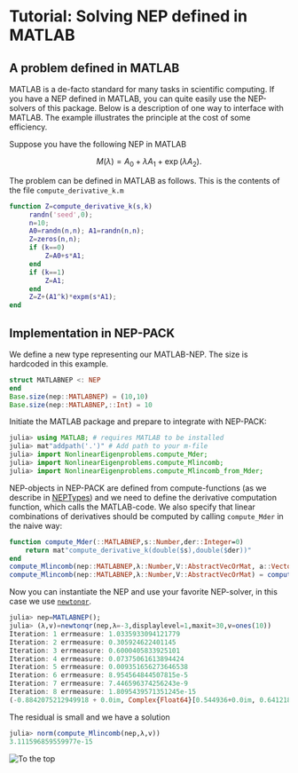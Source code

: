 # Tutorial: Solving NEP defined in MATLAB

## A problem defined in MATLAB

MATLAB is a de-facto standard for many tasks in scientific
computing.
If you have a NEP defined in MATLAB, you can quite easily
use the NEP-solvers of this package. Below is a description
of one way to interface with MATLAB. The example
illustrates the principle at the cost of some efficiency.

Suppose you have the following NEP in MATLAB
```math
M(\lambda)=A_0+\lambda A_1+\exp(\lambda A_2).
```
The problem can be defined in MATLAB as follows.
This is the contents of the file `compute_derivative_k.m`

```matlab
function Z=compute_derivative_k(s,k)
     randn('seed',0);
     n=10;
     A0=randn(n,n); A1=randn(n,n);
     Z=zeros(n,n);
     if (k==0)
         Z=A0+s*A1;
     end
     if (k==1)
         Z=A1;
     end
     Z=Z+(A1^k)*expm(s*A1);
end
```

## Implementation in NEP-PACK

We define a new type representing our MATLAB-NEP.
The size is hardcoded in this example.
```julia
struct MATLABNEP <: NEP
end
Base.size(nep::MATLABNEP) = (10,10)
Base.size(nep::MATLABNEP,::Int) = 10
```
Initiate the MATLAB package and prepare to integrate with NEP-PACK:
```julia
julia> using MATLAB; # requires MATLAB to be installed
julia> mat"addpath('.')" # Add path to your m-file
julia> import NonlinearEigenproblems.compute_Mder;
julia> import NonlinearEigenproblems.compute_Mlincomb;
julia> import NonlinearEigenproblems.compute_Mlincomb_from_Mder;
```
NEP-objects in NEP-PACK are defined from compute-functions (as
we describe in [NEPTypes](types.md)) and we need to define
the derivative computation function, which calls the MATLAB-code.
We also specify that linear combinations of derivatives should
be computed by calling `compute_Mder` in the naive way:
```julia
function compute_Mder(::MATLABNEP,s::Number,der::Integer=0)
    return mat"compute_derivative_k(double($s),double($der))"
end
compute_Mlincomb(nep::MATLABNEP,λ::Number,V::AbstractVecOrMat, a::Vector) = compute_Mlincomb_from_Mder(nep,λ,V,a)
compute_Mlincomb(nep::MATLABNEP,λ::Number,V::AbstractVecOrMat) = compute_Mlincomb(nep,λ,V, ones(eltype(V),size(V,2)))
```
Now you can instantiate the NEP and use your favorite NEP-solver,
in this case we use [`newtonqr`](methods.md#NonlinearEigenproblems.NEPSolver.newtonqr).
```julia
julia> nep=MATLABNEP();
julia> (λ,v)=newtonqr(nep,λ=-3,displaylevel=1,maxit=30,v=ones(10))
Iteration: 1 errmeasure: 1.0335933094121779
Iteration: 2 errmeasure: 0.305924622401145
Iteration: 3 errmeasure: 0.6000405833925101
Iteration: 4 errmeasure: 0.07375061613894424
Iteration: 5 errmeasure: 0.009351656273646538
Iteration: 6 errmeasure: 8.954564844507815e-5
Iteration: 7 errmeasure: 7.446596374256243e-9
Iteration: 8 errmeasure: 1.8095439571351245e-15
(-0.8842075212949918 + 0.0im, Complex{Float64}[0.544936+0.0im, 0.641218+0.0im, 0.089366+0.0im, -0.0975048+0.0im, 0.133397+0.0im, 1.0+0.0im, -0.836009+0.0im, -0.00753176+0.0im, 0.270149+0.0im, -0.664448+0.0im], [0.354722, -0.0659026, -0.465767, 0.079273, -0.524316, -0.372411, -0.0129146, -0.386585, -0.140157, 0.252488])
```
The residual is small and we have a solution
```julia
julia> norm(compute_Mlincomb(nep,λ,v))
3.111596859559977e-15
```
![To the top](http://jarlebring.se/onepixel.png?NEPPACKDOC_MATLAB1)
